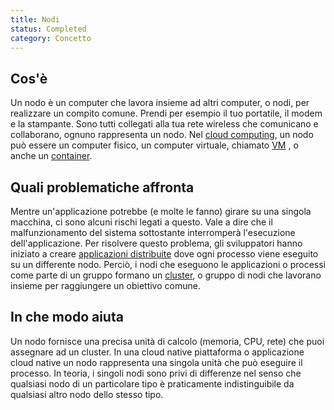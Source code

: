 ```yaml
---
title: Nodi
status: Completed
category: Concetto
---
```


## Cos'è

Un nodo è un computer che lavora insieme ad altri computer, o nodi, per realizzare un compito comune. Prendi per esempio il tuo portatile, il modem e la stampante. Sono tutti collegati alla tua rete wireless che comunicano e collaborano, ognuno rappresenta un nodo. Nel [cloud computing](/cloud_computing/), un nodo può essere un computer fisico, un computer virtuale, chiamato [VM](/virtual_machine/) , o anche un [container](/container/).

## Quali problematiche affronta

Mentre un'applicazione potrebbe (e molte le fanno) girare su una singola macchina, ci sono alcuni rischi legati a questo. Vale a dire che il malfunzionamento del sistema sottostante interromperà l'esecuzione dell'applicazione. Per risolvere questo problema, gli sviluppatori hanno iniziato a creare [applicazioni distribuite](/distributed_apps/) dove ogni processo viene eseguito su un differente nodo. Perciò, i nodi che eseguono le applicazioni o processi come parte di un gruppo formano un [cluster](/cluster/), o gruppo di nodi che lavorano insieme per raggiungere un obiettivo comune.

## In che modo aiuta

Un nodo fornisce una precisa unità di calcolo (memoria, CPU, rete) che puoi assegnare ad un cluster. In una cloud native piattaforma o applicazione cloud native un nodo rappresenta una singola unità che può eseguire il processo. In teoria, i singoli nodi sono privi di differenze nel senso che qualsiasi nodo di un particolare tipo è praticamente indistinguibile da qualsiasi altro nodo dello stesso tipo.
